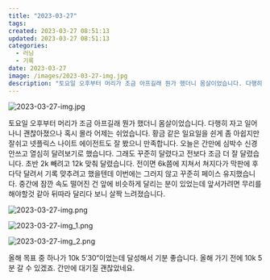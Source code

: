 ```yaml
---
title: "2023-03-27"
tags:
created: 2023-03-27 08:51:13
updated: 2023-03-27 08:51:13
categories:
  - 러닝
  - 기록
date: 2023-03-27
image: /images/2023-03-27-img.jpg
description: "토요일 오후부터 머리가 조금 아프길래 뭔가 했더니 몸살이었습니다. 다행히 자고 일어나니 괜찮아졌으나 혹시 몰라 어제는 쉬었습니다. 황금 같은 일요일을 쉰게 좀 아쉽지만 잘쉬고 넷플릭스 나이트 에이전트도 잘 봤으니 만족합니다. 오늘은 간만에 심박수 신경 안쓰고 열심히 달려보기로 했습니다."
---
```


![2023-03-27-img.jpg](/images/2023-03-27-img.jpg)
 
 

토요일 오후부터 머리가 조금 아프길래 뭔가 했더니 몸살이었습니다. 다행히 자고 일어나니 괜찮아졌으나 혹시 몰라 어제는 쉬었습니다. 황금 같은 일요일을 쉰게 좀 아쉽지만 잘쉬고 넷플릭스 나이트 에이전트도 잘 봤으니 만족합니다.
오늘은 간만에 심박수 신경 안쓰고 열심히 달려보기로 했습니다. 그래도 꾸준히 달렸다고 전보다 조금 더 잘 달렸습니다. 초반 2k 빼려고 12k 맞춰 달렸습니다.
전이면 6k쯤에 지쳐서 쳐지다가 막판에 후다닥 달려서 기록 먖추려고 했을텐데 이번에는 그러지 않고 꾸준히 페이스 유지했습니다. 중간에 잠깐 속도 떨어진 건 앞에 비슷하게 달리는 분이 있었는데 앞서가려면 무리를 해야할것 같아 뒤따라 달리다 보니 살짝 느려졌습니다.

 
 ![2023-03-27-img.png](/images/2023-03-27-img.png)
 
 

 
 ![2023-03-27-img_1.png](/images/2023-03-27-img_1.png)
 
 

 
 ![2023-03-27-img_2.png](/images/2023-03-27-img_2.png)
 
 

올해 목표 중 하나가 10k 5‘30“이었는데 달성해서 기분 좋습니다. 올해 가기 전에 10k 5분 갈 수 있겠죠.
간만에 대기질 괜찮았네요.
